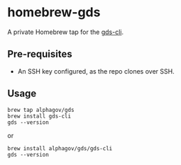 homebrew-gds
============

A private Homebrew tap for the [gds-cli](https://github.com/alphagov/gds-cli).

## Pre-requisites

- An SSH key configured, as the repo clones over SSH.

## Usage

```
brew tap alphagov/gds
brew install gds-cli
gds --version
```

or

```
brew install alphagov/gds/gds-cli
gds --version
```
